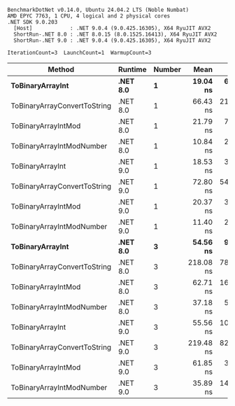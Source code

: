 ```

BenchmarkDotNet v0.14.0, Ubuntu 24.04.2 LTS (Noble Numbat)
AMD EPYC 7763, 1 CPU, 4 logical and 2 physical cores
.NET SDK 9.0.203
  [Host]            : .NET 9.0.4 (9.0.425.16305), X64 RyuJIT AVX2
  ShortRun-.NET 8.0 : .NET 8.0.15 (8.0.1525.16413), X64 RyuJIT AVX2
  ShortRun-.NET 9.0 : .NET 9.0.4 (9.0.425.16305), X64 RyuJIT AVX2

IterationCount=3  LaunchCount=1  WarmupCount=3  

```
| Method                       | Runtime  | Number | Mean      | Error     | StdDev   | Min       | Max       | Gen0   | Allocated |
|----------------------------- |--------- |------- |----------:|----------:|---------:|----------:|----------:|-------:|----------:|
| **ToBinaryArrayInt**             | **.NET 8.0** | **1**      |  **19.04 ns** |  **6.450 ns** | **0.354 ns** |  **18.63 ns** |  **19.28 ns** | **0.0019** |      **32 B** |
| ToBinaryArrayConvertToString | .NET 8.0 | 1      |  66.43 ns | 21.166 ns | 1.160 ns |  65.48 ns |  67.72 ns | 0.0057 |      96 B |
| ToBinaryArrayIntMod          | .NET 8.0 | 1      |  21.79 ns |  7.225 ns | 0.396 ns |  21.33 ns |  22.06 ns | 0.0019 |      32 B |
| ToBinaryArrayIntModNumber    | .NET 8.0 | 1      |  10.84 ns |  2.068 ns | 0.113 ns |  10.77 ns |  10.97 ns | 0.0019 |      32 B |
| ToBinaryArrayInt             | .NET 9.0 | 1      |  18.53 ns |  3.388 ns | 0.186 ns |  18.40 ns |  18.74 ns | 0.0019 |      32 B |
| ToBinaryArrayConvertToString | .NET 9.0 | 1      |  72.80 ns | 54.632 ns | 2.995 ns |  70.83 ns |  76.24 ns | 0.0057 |      96 B |
| ToBinaryArrayIntMod          | .NET 9.0 | 1      |  20.37 ns |  3.176 ns | 0.174 ns |  20.20 ns |  20.55 ns | 0.0019 |      32 B |
| ToBinaryArrayIntModNumber    | .NET 9.0 | 1      |  11.40 ns |  2.191 ns | 0.120 ns |  11.26 ns |  11.50 ns | 0.0019 |      32 B |
| **ToBinaryArrayInt**             | **.NET 8.0** | **3**      |  **54.56 ns** |  **9.051 ns** | **0.496 ns** |  **54.02 ns** |  **54.99 ns** | **0.0057** |      **96 B** |
| ToBinaryArrayConvertToString | .NET 8.0 | 3      | 218.08 ns | 78.170 ns | 4.285 ns | 214.83 ns | 222.94 ns | 0.0176 |     296 B |
| ToBinaryArrayIntMod          | .NET 8.0 | 3      |  62.71 ns | 16.957 ns | 0.929 ns |  61.71 ns |  63.56 ns | 0.0057 |      96 B |
| ToBinaryArrayIntModNumber    | .NET 8.0 | 3      |  37.18 ns |  5.250 ns | 0.288 ns |  36.89 ns |  37.46 ns | 0.0057 |      96 B |
| ToBinaryArrayInt             | .NET 9.0 | 3      |  55.56 ns | 10.059 ns | 0.551 ns |  55.18 ns |  56.20 ns | 0.0057 |      96 B |
| ToBinaryArrayConvertToString | .NET 9.0 | 3      | 219.48 ns | 82.100 ns | 4.500 ns | 214.51 ns | 223.28 ns | 0.0176 |     296 B |
| ToBinaryArrayIntMod          | .NET 9.0 | 3      |  61.85 ns |  3.960 ns | 0.217 ns |  61.64 ns |  62.07 ns | 0.0057 |      96 B |
| ToBinaryArrayIntModNumber    | .NET 9.0 | 3      |  35.89 ns | 14.980 ns | 0.821 ns |  35.02 ns |  36.64 ns | 0.0057 |      96 B |
